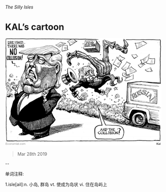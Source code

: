 ###### The Silly Isles

# KAL’s cartoon 

![image](images/20190330_WWD000_0.jpg) 

> Mar 28th 2019 

-- 

 单词注释:

1.isle[ail]:n. 小岛, 群岛 vt. 使成为岛状 vi. 住在岛屿上 

